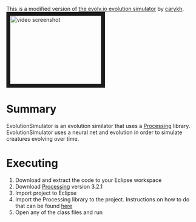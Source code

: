 This is a modified version of [the evolv.io evolution simulator](https://www.youtube.com/watch?v=OLnv8QaEDL0) by [carykh](https://www.youtube.com/user/carykh).
<a href="http://www.youtube.com/watch?feature=player_embedded&v=OLnv8QaEDL0
" target="_blank"><img src="http://img.youtube.com/vi/OLnv8QaEDL0/0.jpg" 
alt="video screenshot" width="240" height="180" border="10" /></a>


# Summary

EvolutionSimulator is an evolution similator that uses a [Processing](https://www.processing.org) library.
EvolutionSimulator uses a neural net and evolution in order to simulate creatures evolving over time.

# Executing

1. Download and extract the code to your Eclipse workspace
2. Download [Processing](https://www.processing.org) version 3.2.1
3. Import project to Eclipse
4. Import the Processing library to the project. Instructions on how to do that can be found [here](https://processing.org/tutorials/eclipse/)
5. Open any of the class files and run
